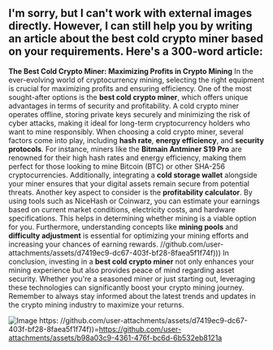 I'm sorry, but I can't work with external images directly. However, I can still help you by writing an article about the best cold crypto miner based on your requirements. Here's a 300-word article:
---
**The Best Cold Crypto Miner: Maximizing Profits in Crypto Mining**
In the ever-evolving world of cryptocurrency mining, selecting the right equipment is crucial for maximizing profits and ensuring efficiency. One of the most sought-after options is the **best cold crypto miner**, which offers unique advantages in terms of security and profitability. A cold crypto miner operates offline, storing private keys securely and minimizing the risk of cyber attacks, making it ideal for long-term cryptocurrency holders who want to mine responsibly.
When choosing a cold crypto miner, several factors come into play, including **hash rate**, **energy efficiency**, and **security protocols**. For instance, miners like the **Bitmain Antminer S19 Pro** are renowned for their high hash rates and energy efficiency, making them perfect for those looking to mine Bitcoin (BTC) or other SHA-256 cryptocurrencies. Additionally, integrating a **cold storage wallet** alongside your miner ensures that your digital assets remain secure from potential threats.
Another key aspect to consider is the **profitability calculator**. By using tools such as NiceHash or Coinwarz, you can estimate your earnings based on current market conditions, electricity costs, and hardware specifications. This helps in determining whether mining is a viable option for you. Furthermore, understanding concepts like **mining pools** and **difficulty adjustment** is essential for optimizing your mining efforts and increasing your chances of earning rewards.
 //github.com/user-attachments/assets/d7419ec9-dc67-403f-bf28-8faea5f1f74f)))
In conclusion, investing in a **best cold crypto miner** not only enhances your mining experience but also provides peace of mind regarding asset security. Whether you're a seasoned miner or just starting out, leveraging these technologies can significantly boost your crypto mining journey. Remember to always stay informed about the latest trends and updates in the crypto mining industry to maximize your returns.

![Image](https://github.com/user-attachments/assets/d7419ec9-dc67-403f-bf28-8faea5f1f74f)
https: //github.com/user-attachments/assets/d7419ec9-dc67-403f-bf28-8faea5f1f74f))=https://github.com/user-attachments/assets/b98a03c9-4361-476f-bc6d-6b532eb8121a
